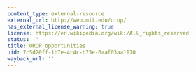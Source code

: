 ```yaml
---
content_type: external-resource
external_url: http://web.mit.edu/urop/
has_external_license_warning: true
license: https://en.wikipedia.org/wiki/All_rights_reserved
status: ''
title: UROP opportunities
uid: 7c5d20ff-1b7e-4c4c-b75e-6aaf03aa1170
wayback_url: ''
---
```

